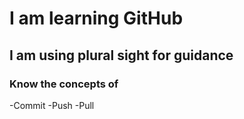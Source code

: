 # I am learning GitHub 

## I am using plural sight for guidance 

### Know the concepts of 
   -Commit
   -Push
   -Pull
